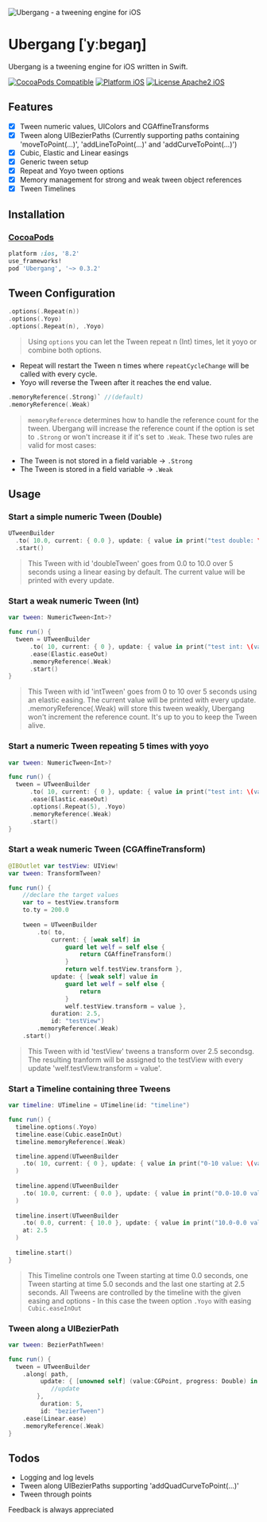 ![Ubergang - a tweening engine for iOS](https://raw.githubusercontent.com/RobinFalko/Ubergang/master/Ubergang.png)

# Ubergang [ˈyːbɐɡaŋ]

Ubergang is a tweening engine for iOS written in Swift.

[![CocoaPods Compatible](https://img.shields.io/badge/pod-0.3.2-blue.svg?style=flat-square)](https://img.shields.io/badge/pod-0.3.2-blue.svg?style=flat-square)
[![Platform iOS](https://img.shields.io/badge/platform-ios-lightgrey.svg?style=flat-square)](https://img.shields.io/badge/platform-ios-lightgrey.svg?style=flat-square)
[![License Apache2 iOS](https://img.shields.io/badge/lecense-Apache%202-blue.svg?style=flat-square)](https://img.shields.io/badge/lecense-Apache%202-blue.svg?style=flat-square)



## Features

- [x] Tween numeric values, UIColors and CGAffineTransforms
- [x] Tween along UIBezierPaths (Currently supporting paths containing 'moveToPoint(...)', 'addLineToPoint(...)' and 'addCurveToPoint(...)')
- [x] Cubic, Elastic and Linear easings
- [x] Generic tween setup
- [x] Repeat and Yoyo tween options
- [x] Memory management for strong and weak tween object references
- [x] Tween Timelines

## Installation

### [CocoaPods](http://cocoapods.org)
```ruby
platform :ios, '8.2'
use_frameworks!
pod 'Ubergang', '~> 0.3.2'
```

## Tween Configuration

```swift
.options(.Repeat(n))
.options(.Yoyo)
.options(.Repeat(n), .Yoyo)
```

> Using `options` you can let the Tween repeat n (Int) times, let it yoyo or combine both options.
- Repeat will restart the Tween n times where `repeatCycleChange` will be called with every cycle.
- Yoyo will reverse the Tween after it reaches the end value.

```swift
.memoryReference(.Strong)` //(default)
.memoryReference(.Weak)
```

> `memoryReference` determines how to handle the reference count for the tween. Ubergang will increase the reference count if the option is set to `.Strong` or won't increase it if it's set to `.Weak`. These two rules are valid for most cases:
- The Tween is not stored in a field variable -> `.Strong`
- The Tween is stored in a field variable -> `.Weak`

## Usage

### Start a simple numeric Tween (Double)

```swift
UTweenBuilder
  .to( 10.0, current: { 0.0 }, update: { value in print("test double: \(value)") }, duration: 5, id: "doubleTween")
  .start()
```
> This Tween with id 'doubleTween' goes from 0.0 to 10.0 over 5 seconds using a linear easing by default. The current value will be printed with every update.



### Start a weak numeric Tween (Int)

```swift
var tween: NumericTween<Int>?

func run() {
  tween = UTweenBuilder
      .to( 10, current: { 0 }, update: { value in print("test int: \(value)") }, duration: 5, id: "intTween")
      .ease(Elastic.easeOut)
      .memoryReference(.Weak)
      .start()
}
```
> This Tween with id 'intTween' goes from 0 to 10 over 5 seconds using an elastic easing. The current value will be printed with every update.
.memoryReference(.Weak) will store this tween weakly, Ubergang won't increment the reference count. It's up to you to keep the Tween alive.

### Start a numeric Tween repeating 5 times with yoyo

```swift
var tween: NumericTween<Int>?

func run() {
  tween = UTweenBuilder
      .to( 10, current: { 0 }, update: { value in print("test int: \(value)") }, duration: 5, id: "intTween")
      .ease(Elastic.easeOut)
      .options(.Repeat(5), .Yoyo)
      .memoryReference(.Weak)
      .start()
}
```

### Start a weak numeric Tween (CGAffineTransform)

```swift
@IBOutlet var testView: UIView!
var tween: TransformTween?

func run() {
    //declare the target values
    var to = testView.transform
    to.ty = 200.0
    
    tween = UTweenBuilder
        .to( to,
            current: { [weak self] in
                guard let welf = self else {
                    return CGAffineTransform()
                }
                return welf.testView.transform },
            update: { [weak self] value in
                guard let welf = self else {
                    return
                }
                welf.testView.transform = value },
            duration: 2.5,
            id: "testView")
        .memoryReference(.Weak)
    .start()
```
> This Tween with id 'testView' tweens a transform over 2.5 secondsg. The resulting tranform will be assigned to the testView with every update 'welf.testView.transform = value'.



### Start a Timeline containing three Tweens

```swift
var timeline: UTimeline = UTimeline(id: "timeline")

func run() {
  timeline.options(.Yoyo)
  timeline.ease(Cubic.easeInOut)
  timeline.memoryReference(.Weak)

  timeline.append(UTweenBuilder
    .to( 10, current: { 0 }, update: { value in print("0-10 value: \(value)") }, duration: 5, id: "intTween")
  )
  
  timeline.append(UTweenBuilder
    .to( 10.0, current: { 0.0 }, update: { value in print("0.0-10.0 value: \(value)") }, duration: 5, id: "floatTween1")
  )
  
  timeline.insert(UTweenBuilder
    .to( 0.0, current: { 10.0 }, update: { value in print("10.0-0.0 value: \(value)") }, duration: 5, id: "floatTween2"),
    at: 2.5
  )
  
  timeline.start()
}
```
> This Timeline controls one Tween starting at time 0.0 seconds, one Tween starting at time 5.0 seconds and the last one starting at 2.5 seconds. All Tweens are controlled by the timeline with the given easing and options - In this case the tween option `.Yoyo` with easing `Cubic.easeInOut`




### Tween along a UIBezierPath

```swift
var tween: BezierPathTween!

func run() {
  tween = UTweenBuilder
	.along( path,
		 update: { [unowned self] (value:CGPoint, progress: Double) in
			//update
		},
		 duration: 5,
		 id: "bezierTween")
	.ease(Linear.ease)
	.memoryReference(.Weak)
}
```



## Todos

- Logging and log levels
- Tween along UIBezierPaths supporting 'addQuadCurveToPoint(...)'
- Tween through points 

Feedback is always appreciated
